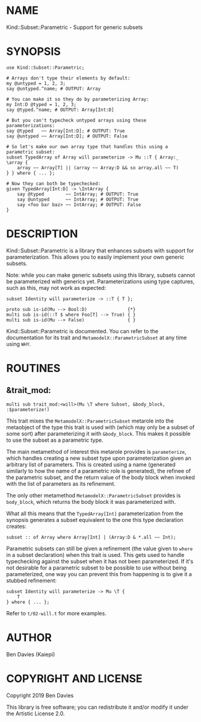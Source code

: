 NAME
====

Kind::Subset::Parametric - Support for generic subsets

SYNOPSIS
========

```perl6
use Kind::Subset::Parametric;

# Arrays don't type their elements by default:
my @untyped = 1, 2, 3;
say @untyped.^name; # OUTPUT: Array

# You can make it so they do by parameterizing Array:
my Int:D @typed = 1, 2, 3;
say @typed.^name; # OUTPUT: Array[Int:D]

# But you can't typecheck untyped arrays using these parameterizations:
say @typed   ~~ Array[Int:D]; # OUTPUT: True
say @untyped ~~ Array[Int:D]; # OUTPUT: False

# So let's make our own array type that handles this using a parametric subset:
subset TypedArray of Array will parameterize -> Mu ::T { Array:_ \array {
    array ~~ Array[T] || (array ~~ Array:D && so array.all ~~ T)
} } where { ... };

# Now they can both be typechecked:
given TypedArray[Int:D] -> \IntArray {
    say @typed        ~~ IntArray; # OUTPUT: True
    say @untyped      ~~ IntArray; # OUTPUT: True
    say <foo bar baz> ~~ IntArray; # OUTPUT: False
}
```

DESCRIPTION
===========

Kind::Subset::Parametric is a library that enhances subsets with support for parameterization. This allows you to easily implement your own generic subsets.

Note: while you can make generic subsets using this library, subsets cannot be parameterized with generics yet. Parameterizations using type captures, such as this, may not work as expected:

```perl6
subset Identity will parameterize -> ::T { T };

proto sub is-id(Mu --> Bool:D)               {*}
multi sub is-id(::T $ where Foo[T] --> True) { }
multi sub is-id(Mu --> False)                { }
```

Kind::Subset::Parametric is documented. You can refer to the documentation for its trait and `MetamodelX::ParametricSubset` at any time using `WHY`.

ROUTINES
========

&trait_mod:<will>
-----------------

```perl6
multi sub trait_mod:<will>(Mu \T where Subset, &body_block, :$parameterize!)
```

This trait mixes the `MetamodelX::ParametricSubset` metarole into the metaobject of the type this trait is used with (which may only be a subset of some sort) after parameterizing it with `&body_block`. This makes it possible to use the subset as a parametric type.

The main metamethod of interest this metarole provides is `parameterize`, which handles creating a new subset type upon parameterization given an arbitrary list of parameters. This is created using a name (generated similarly to how the name of a parametric role is generated), the refinee of the parametric subset, and the return value of the body block when invoked with the list of parameters as its refinement.

The only other metamethod `MetamodelX::ParametricSubset` provides is `body_block`, which returns the body block it was parameterized with.

What all this means that the `TypedArray[Int]` parameterization from the synopsis generates a subset equivalent to the one this type declaration creates:

```perl6
subset :: of Array where Array[Int] | (Array:D & *.all ~~ Int);
```

Parametric subsets can still be given a refinement (the value given to `where` in a subset declaration) when this trait is used. This gets used to handle typechecking against the subset when it has not been parameterized. If it's not desirable for a parametric subset to be possible to use without being parameterized, one way you can prevent this from happening is to give it a stubbed refinement:

```perl6
subset Identity will parameterize -> Mu \T {
    T
} where { ... };
```

Refer to `t/02-will.t` for more examples.

AUTHOR
======

Ben Davies (Kaiepi)

COPYRIGHT AND LICENSE
=====================

Copyright 2019 Ben Davies

This library is free software; you can redistribute it and/or modify it under the Artistic License 2.0.


